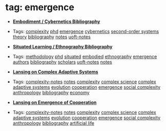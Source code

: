 
# tag: emergence

 * **[Embodiment / Cybernetics Bibliography](../content/notebook/captures/notes/bibliography/uoft-note-cibernetics-bibliography.md)**

  * Tags:  <a class="tag" href="#!tags/complexity.md">complexity</a>  <a class="tag" href="#!tags/phd.md">phd</a>  <a class="tag" href="#!tags/emergence.md">emergence</a>  <a class="tag" href="#!tags/cybernetics.md">cybernetics</a>  <a class="tag" href="#!tags/second-order systems theory.md">second-order systems theory</a>  <a class="tag" href="#!tags/bibliography.md">bibliography</a>  <a class="tag" href="#!tags/notes.md">notes</a>  <a class="tag" href="#!tags/uoft-notes.md">uoft-notes</a>
 * **[Situated Learning / Ethnography Bibliography](../content/notebook/captures/notes/bibliography/uoft-note-situated-bibliography.md)**

  * Tags:  <a class="tag" href="#!tags/methodology.md">methodology</a>  <a class="tag" href="#!tags/phd.md">phd</a>  <a class="tag" href="#!tags/situated.md">situated</a>  <a class="tag" href="#!tags/embodied.md">embodied</a>  <a class="tag" href="#!tags/ethnography.md">ethnography</a>  <a class="tag" href="#!tags/emergence.md">emergence</a>  <a class="tag" href="#!tags/authors.md">authors</a>  <a class="tag" href="#!tags/bibliography.md">bibliography</a>  <a class="tag" href="#!tags/scholars.md">scholars</a>  <a class="tag" href="#!tags/uoft-notes.md">uoft-notes</a>  <a class="tag" href="#!tags/notes.md">notes</a>
 * **[Lansing on Complex Adaptive Systems](../content/notebook/captures/notes/complexity/complex-science-note-7.md)**

  * Tags:  <a class="tag" href="#!tags/complexity-notes.md">complexity-notes</a>  <a class="tag" href="#!tags/notes.md">notes</a>  <a class="tag" href="#!tags/complexity.md">complexity</a>  <a class="tag" href="#!tags/complex science.md">complex science</a>  <a class="tag" href="#!tags/complex adaptive systems.md">complex adaptive systems</a>  <a class="tag" href="#!tags/evolution.md">evolution</a>  <a class="tag" href="#!tags/cooperation.md">cooperation</a>  <a class="tag" href="#!tags/emergence.md">emergence</a>  <a class="tag" href="#!tags/social complexity.md">social complexity</a>  <a class="tag" href="#!tags/anthropology.md">anthropology</a>  <a class="tag" href="#!tags/bibliography.md">bibliography</a>  <a class="tag" href="#!tags/economy.md">economy</a>
 * **[Lansing on Emergence of Cooperation](../content/notebook/captures/notes/complexity/complex-science-note-6.md)**

  * Tags:  <a class="tag" href="#!tags/complexity-notes.md">complexity-notes</a>  <a class="tag" href="#!tags/notes.md">notes</a>  <a class="tag" href="#!tags/complexity.md">complexity</a>  <a class="tag" href="#!tags/complex science.md">complex science</a>  <a class="tag" href="#!tags/complex adaptive systems.md">complex adaptive systems</a>  <a class="tag" href="#!tags/evolution.md">evolution</a>  <a class="tag" href="#!tags/cooperation.md">cooperation</a>  <a class="tag" href="#!tags/emergence.md">emergence</a>  <a class="tag" href="#!tags/social complexity.md">social complexity</a>  <a class="tag" href="#!tags/anthropology.md">anthropology</a>  <a class="tag" href="#!tags/bibliography.md">bibliography</a>  <a class="tag" href="#!tags/artificial life.md">artificial life</a>